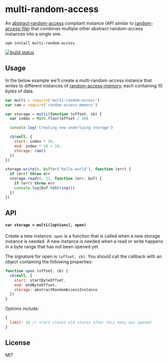 # multi-random-access

An [abstract-random-access](https://github.com/juliangruber/abstract-random-access) compliant instance (API similar to [random-access-file](https://github.com/mafintosh/random-access-file)) that combines multiple other abstract-random-access instances into a single one.

```
npm install multi-random-access
```

[![build status](http://img.shields.io/travis/mafintosh/multi-random-access.svg?style=flat)](http://travis-ci.org/mafintosh/multi-random-access)

## Usage

In the below example we'll create a multi-random-access instance that writes to different instances of [random-access-memory](https://github.com/mafintosh/random-access-memory), each containing 10 bytes of data.

``` js
var multi = require('multi-random-access')
var ram = require('random-access-memory')

var storage = multi(function (offset, cb) {
  var index = Math.floor(offset / 10)

  console.log('Creating new underlying storage')

  cb(null, {
    start: index * 10,
    end: index * 10 + 10,
    storage: ram()
  })
})

storage.write(0, Buffer('hello world'), function (err) {
  if (err) throw err
  storage.read(0, 11, function (err, buf) {
    if (err) throw err
    console.log(buf.toString())
  })
})
```

## API

#### `var storage = multi([options], open)`

Create a new instance. `open` is a function that is called when a new storage instance is needed. A new instance is needed when a read or write happens in a byte range that has not been opened yet.

The signature for open is `(offset, cb)`. You should call the callback with an object containing the following properties:

``` js
function open (offset, cb) {
  cb(null, {
    start: startByteOffset,
    end: endByteOffset,
    storage: abstractRandomAccessInstance
  })
}
```

Options include:

``` js
{
  limit: 16 // start closes old stores after this many was opened
}
```

## License

MIT
